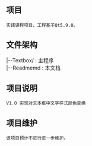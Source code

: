 ## 项目
    实践课程项目，工程基于Qt5.9.0。
## 文件架构

  |--Textbox/             : 主程序       
  |--Readmemd             : 本文档
## 项目说明
    V1.0 实现对文本框中文字样式颜色变换
## 项目维护
    该项目预计不进行进一步维护。
